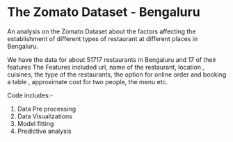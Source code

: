 # The Zomato Dataset - Bengaluru

An analysis on the Zomato Dataset about the factors affecting the establishment of different types of restaurant at different places in Bengaluru.

We have the data for about 51717 restaurants in Bengaluru and 17 of their features
The Features included url, name of the restaurant, location , cuisines, the type of the restaurants, the option for online order and booking a table , approximate cost for two people, the menu etc.


Code includes:-
1) Data Pre processing
2) Data Visualizations
3) Model fitting
4) Predictive analysis
